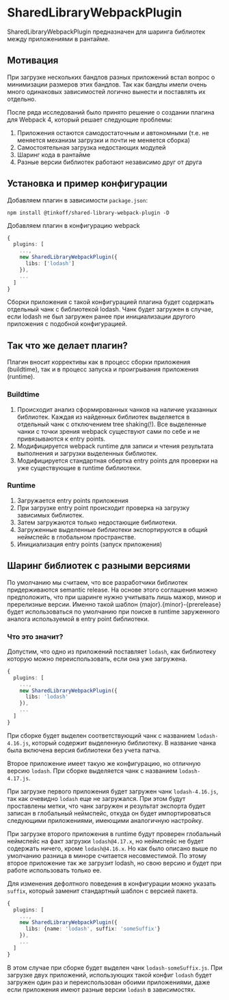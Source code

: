 # SharedLibraryWebpackPlugin

SharedLibraryWebpackPlugin предназначен для шаринга библиотек между приложениями в рантайме.

## Мотивация

При загрузке нескольких бандлов разных приложений встал вопрос о минимизации размеров этих бандлов.
Так как бандлы имели очень много одинаковых зависимостей логично вынести и поставлять их отдельно.

После ряда исследований было принято решение о создании плагина для Webpack 4, который решает следующие проблемы:

1. Приложения остаются самодостаточным и автономными (т.е. не меняется механизм загрузки и почти не меняется сборка)
2. Самостоятельная загрузка недостающих модулей
3. Шаринг кода в рантайме
4. Разные версии библиотек работают независимо друг от друга

## Установка и пример конфигурации

Добавляем плагин в зависимости `package.json`:

```
npm install @tinkoff/shared-library-webpack-plugin -D
```

Добавляем плагин в конфигурацию webpack

```typescript
{
  plugins: [
    ...,
    new SharedLibraryWebpackPlugin({
      libs: ['lodash']
    }),
    ...
  ]
}
```

Сборки приложения с такой конфигурацией плагина будет содержать
отдельный чанк с библиотекой lodash. Чанк будет загружен в случае,
если lodash не был загружен ранее при инициализации другого приложения
с подобной конфигурацией.

## Так что же делает плагин?

Плагин вносит коррективы как в процесс сборки приложения (buildtime), так и в процесс запуска и проигрывания приложения (runtime).

### Buildtime

1. Происходит анализ сформированных чанков на наличие указанных библиотек.
   Каждая из найденных библиотек выделяется в отдельный чанк с отключением tree shaking(!).
   Все выделенные чанки с точки зрения webpack существуют сами по себе и не привязываются к entry points.
2. Модифицируется webpack runtime для записи и чтения результата выполнения и загрузки выделенных библиотек.
3. Модифицируется стандартная обертка entry points для проверки на уже существующие в runtime библиотеки.

### Runtime

1. Загружается entry points приложения
2. При загрузке entry point происходит проверка на загрузку зависимых библиотек.
3. Затем загружаются только недостающие библиотеки.
4. Загруженные выделенные библиотеки экспортируются в общий неймспейс в глобальном пространстве.
5. Инициализация entry points (запуск приложения)

## Шаринг библиотек с разными версиями

По умолчанию мы считаем, что все разработчики библиотек придерживаются semantic release. На основе этого соглашения можно предположить, что при шаринге нужно учитывать лишь мажор, минор и пререлизные версии. Именно такой шаблон {major}.{minor}-{prerelease} будет использоваться по умолчанию при поиске в runtime заруженного аналога используемой в entry point библиотеки.

### Что это значит?

Допустим, что одно из приложений поставляет `lodash`, как библиотеку которую можно переиспользовать, если она уже загружена.

```typescript
{
  plugins: [
    ...,
    new SharedLibraryWebpackPlugin({
      libs: 'lodash'
    }),
    ...
  ]
}
```

При сборке будет выделен соответствующий чанк с названием `lodash-4.16.js`, который содержит
выделенную библиотеку. В название чанка была включена версия библиотеки без учета патча.

Второе приложение имеет такую же конфигурацию, но отличную версию `lodash`. При сборке выделяется чанк с названием `lodash-4.17.js`.

При загрузке первого приложения будет загружен чанк `lodash-4.16.js`, так как очевидно `lodash` еще не загружался.
При этом будут проставлены метки, что чанк загружен и результат экспорта будет записан в глобальный неймспейс,
откуда он будет импортироваться следующими приложениями, имеющими аналогичную настройку.

При загрузке второго приложения в runtime будут проверен глобальный неймспейс на факт загрузки `lodash@4.17.x`,
но неймспейс не будет содержать ничего, кроме `lodash@4.16.x`. Но как было описано выше по умолчанию разница в миноре
считается несовместимой. По этому второе приложение так же загрузит lodash, но свою версию и будет при работе
использовать только ее.

Для изменения дефолтного поведения в конфигурации можно указать `suffix`, который заменит стандартный шаблон с версией пакета.

```typescript
{
  plugins: [
    ...,
    new SharedLibraryWebpackPlugin({
      libs: {name: 'lodash', suffix: 'someSuffix'}
    }),
    ...
  ]
}
```

В этом случае при сборке будет выделен чанк `lodash-someSuffix.js`. При загрузке двух приложений, использующих такой
конфиг `lodash` будет загружен один раз и переиспользован обоими приложениями,
даже если приложения имеют разные версии `lodash` в зависимостях.
